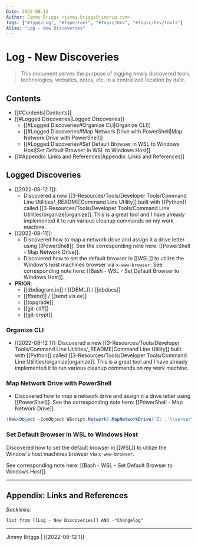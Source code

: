 ```yaml
---
Date: 2022-08-12
Author: Jimmy Briggs <jimmy.briggs@jimbrig.com>
Tags: ["#Type/Log", "#Type/Tool", "#Topic/Dev", "#Topic/Dev/Tools"]
Alias: "Log - New Discoveries"
---
```


# Log - New Discoveries

> This document serves the purpose of logging newly discovered tools, technologies, websites, notes, etc. in a centralized location by date.

## Contents

- [[#Contents|Contents]]
- [[#Logged Discoveries|Logged Discoveries]]
	- [[#Logged Discoveries#Organize CLI|Organize CLI]]
	- [[#Logged Discoveries#Map Network Drive with PowerShell|Map Network Drive with PowerShell]]
	- [[#Logged Discoveries#Set Default Browser in WSL to Windows Host|Set Default Browser in WSL to Windows Host]]
- [[#Appendix: Links and References|Appendix: Links and References]]

## Logged Discoveries

- [[2022-08-12 1]]: 
	- Discovered a new [[3-Resources/Tools/Developer Tools/Command Line Utilities/_README|Command Line Utility]] built with [[Python]] called [[3-Resources/Tools/Developer Tools/Command Line Utilities/organize|organize]]. This is a great tool and I have already implemented it to run various cleanup commands on my work machine.
- [[2022-08-11]]: 
	- Discovered how to map a network drive and assign it a drive letter using [[PowerShell]]. See the corresponding note here: [[PowerShell - Map Network Drive]].
	- Discovered how to set the default browser in [[WSL]] to utilize the Window's host machines browser via `x-www-browser`: See corresponding note here: [[Bash - WSL - Set Default Browser to Windows Host]].
- **PRIOR**:
	- [[dbdiagram.io]] / [[DBML]] / [[dbdocs]]
	- [[ffsend]] / [[send.vis.ee]]
	- [[topgrade]]
	- [[git-cliff]]
	- [[git-crypt]]

### Organize CLI

- [[2022-08-12 1]]: Discovered a new [[3-Resources/Tools/Developer Tools/Command Line Utilities/_README|Command Line Utility]] built with [[Python]] called [[3-Resources/Tools/Developer Tools/Command Line Utilities/organize|organize]]. This is a great tool and I have already implemented it to run various cleanup commands on my work machine.

### Map Network Drive with PowerShell

- Discovered how to map a network drive and assign it a drive letter using [[PowerShell]]. See the corresponding note here: [[PowerShell - Map Network Drive]].

```powershell
(New-Object -ComObject WScript.Network).MapNetworkDrive('Z:','\\server\folder')
```

### Set Default Browser in WSL to Windows Host

Discovered how to set the default browser in [[WSL]] to utilize the Window's host machines browser via `x-www-browser`. 

See corresponding note here: [[Bash - WSL - Set Default Browser to Windows Host]].



***

## Appendix: Links and References



*Backlinks:*

```dataview
list from [[Log - New Discoveries]] AND -"Changelog"
```

***

Jimmy Briggs | [[2022-08-12 1]]
